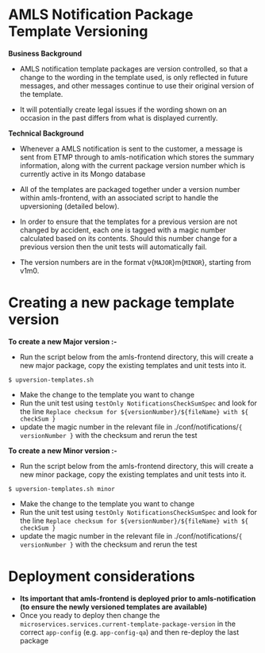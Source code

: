 AMLS Notification Package Template Versioning
=============

**Business Background**

* AMLS notification template packages are version controlled, so that a change to the wording in the template used, is only reflected in future messages, and other messages continue to use their original version of the template.

* It will potentially create legal issues if the wording shown on an occasion in the past differs from what is displayed currently.

**Technical Background**

* Whenever a AMLS notification is sent to the customer, a message is sent from ETMP through to amls-notification which stores the summary information, along with the current package version number which is currently active in its Mongo database

* All of the templates are packaged together under a version number within amls-frontend, with an associated script to handle the upversioning (detailed below).

* In order to ensure that the templates for a previous version are not changed by accident, each one is tagged with a magic number calculated based on its contents. Should this number change for a previous version then the unit tests will automatically fail.

* The version numbers are in the format v{`MAJOR`}m{`MINOR`}, starting from v1m0.


Creating a new package template version
=============

**To create a new Major version :-**

* Run the script below from the amls-frontend directory, this will create a new major package, copy the existing templates and unit tests into it.
```
$ upversion-templates.sh
```

* Make the change to the template you want to change
* Run the unit test using `testOnly NotificationsCheckSumSpec` and look for the line `Replace checksum for ${versionNumber}/${fileName} with ${ checkSum }`
* update the magic number in the relevant file in ./conf/notifications/`{ versionNumber }` with the checksum and rerun the test



**To create a new Minor version :-**

* Run the script below from the amls-frontend directory, this will create a new minor package, copy the existing templates and unit tests into it.
```
$ upversion-templates.sh minor
```

* Make the change to the template you want to change
* Run the unit test using `testOnly NotificationsCheckSumSpec` and look for the line `Replace checksum for ${versionNumber}/${fileName} with ${ checkSum }`
* update the magic number in the relevant file in ./conf/notifications/`{ versionNumber }` with the checksum and rerun the test


Deployment considerations
=============

* **Its important that amls-frontend is deployed prior to amls-notification (to ensure the newly versioned templates are available)**
* Once you ready to deploy then change the `microservices.services.current-template-package-version` in the correct `app-config` (e.g. `app-config-qa`) and then re-deploy the last package
 